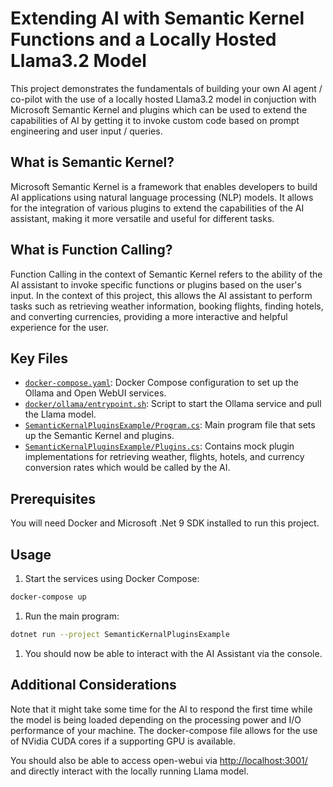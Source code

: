 
# Extending AI with Semantic Kernel Functions and a Locally Hosted Llama3.2 Model

This project demonstrates the fundamentals of building your own AI agent / co-pilot with the use of a locally hosted Llama3.2 model in conjuction with Microsoft Semantic Kernel and plugins which can be used to extend the capabilities of AI by getting it to invoke custom code based on prompt engineering and user input / queries.

## What is Semantic Kernel?

Microsoft Semantic Kernel is a framework that enables developers to build AI applications using natural language processing (NLP) models. It allows for the integration of various plugins to extend the capabilities of the AI assistant, making it more versatile and useful for different tasks.

## What is Function Calling?

Function Calling in the context of Semantic Kernel refers to the ability of the AI assistant to invoke specific functions or plugins based on the user's input. In the context of this project, this allows the AI assistant to perform tasks such as retrieving weather information, booking flights, finding hotels, and converting currencies, providing a more interactive and helpful experience for the user.

## Key Files

- [`docker-compose.yaml`](docker-compose.yaml): Docker Compose configuration to set up the Ollama and Open WebUI services.
- [`docker/ollama/entrypoint.sh`](docker/ollama/entrypoint.sh): Script to start the Ollama service and pull the Llama model.
- [`SemanticKernalPluginsExample/Program.cs`](SemanticKernalPluginsExample/Program.cs): Main program file that sets up the Semantic Kernel and plugins.
- [`SemanticKernalPluginsExample/Plugins.cs`](SemanticKernalPluginsExample/Functions.cs): Contains mock plugin implementations for retrieving weather, flights, hotels, and currency conversion rates which would be called by the AI.

## Prerequisites

You will need Docker and Microsoft .Net 9 SDK installed to run this project.

## Usage

1. Start the services using Docker Compose:

```sh
docker-compose up
```

1. Run the main program:

```sh
dotnet run --project SemanticKernalPluginsExample
```

1. You should now be able to interact with the AI Assistant via the console.

## Additional Considerations

Note that it might take some time for the AI to respond the first time while the model is being loaded depending on the processing power and I/O performance of your machine. The docker-compose file allows for the use of NVidia CUDA cores if a supporting GPU is available.

You should also be able to access open-webui via [http://localhost:3001/](http://localhost:3001/) and directly interact with the locally running Llama model.
